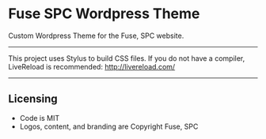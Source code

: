 # Fuse SPC Wordpress Theme

Custom Wordpress Theme for the Fuse, SPC website.

---
This project uses Stylus to build CSS files. If you do not have a compiler,
LiveReload is recommended: http://livereload.com/

---
## Licensing

 * Code is MIT
 * Logos, content, and branding are Copyright Fuse, SPC
